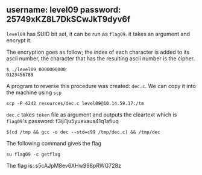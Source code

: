 username: level09
password: 25749xKZ8L7DkSCwJkT9dyv6f
---

`level09` has SUID bit set, it can be run as `flag09`. it takes an argument and encrypt it.

The encryption goes as follow; the index of each character is added to its ascii number, the character that has the resulting ascii number is the cipher.

```
$ ./level09 0000000000
0123456789
```

A program to reverse this procedure was created: `dec.c`. We can copy it into the machine using `scp`

```
scp -P 4242 resources/dec.c level09@10.14.59.17:/tm
```

`dec.c` takes `token` file as argument and outputs the cleartext which is `flag09`'s password: f3iji1ju5yuevaus41q1afiuq

```
$(cd /tmp && gcc -o dec --std=c99 /tmp/dec.c) && /tmp/dec
```

The following command gives the flag

```
su flag09 -c getflag
```

The flag is: s5cAJpM8ev6XHw998pRWG728z
